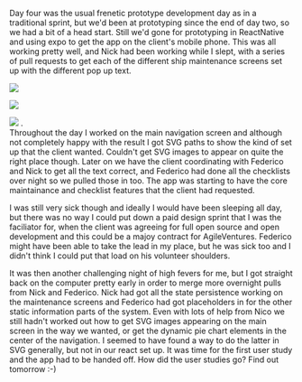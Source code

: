 Day four was the usual frenetic prototype development day as in a traditional sprint, but we'd been at prototyping since the end of day two, so we had a bit of a head start.  Still we'd gone for prototyping in ReactNative and using expo to get the app on the client's mobile phone.  This was all working pretty well, and Nick had been working while I slept, with a series of pull requests to get each of the different ship maintenance screens set up with the different pop up text.

![](https://dl.dropbox.com/s/m5wprecyjd81hs5/Screenshot%202018-02-23%2009.24.00.png?dl=0)

![](https://dl.dropbox.com/s/hbibb4tyt18xifx/Screenshot%202018-02-23%2009.24.10.png?dl=0)

![](https://dl.dropbox.com/s/nxw9azovvzr6svu/Screenshot%202018-02-23%2009.24.18.png?dl=0)
.  
Throughout the day I worked on the main navigation screen and although not completely happy with the result I got SVG paths to show the kind of set up that the client wanted.  Couldn't get SVG images to appear on quite the right place though.  Later on we have the client coordinating with Federico and Nick to get all the text correct, and Federico had done all the checklists over night so we pulled those in too.  The app was starting to have the core maintainance and checklist features that the client had requested.

I was still very sick though and ideally I would have been sleeping all day, but there was no way I could put down a paid design sprint that I was the faciliator for, when the client was agreeing for full open source and open development and this could be a majoy contract for AgileVentures.  Federico might have been able to take the lead in my place, but he was sick too and I didn't think I could put that load on his volunteer shoulders.

It was then another challenging night of high fevers for me, but I got straight back on the computer pretty early in order to merge more overnight pulls from Nick and Federico.  Nick had got all the state persistence working on the maintenance screens and Federico had got placeholders in for the other static information parts of the system.  Even with lots of help from Nico we still hadn't worked out how to get SVG images appearing on the main screen in the way we wanted, or get the dynamic pie chart elements in the center of the navigation.  I seemed to have found a way to do the latter in SVG generally, but not in our react set up.  It was time for the first user study and the app had to be handed off.  How did the user studies go? Find out tomorrow :-)
